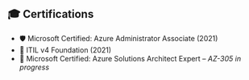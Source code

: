 ## 🎓 Certifications
- 🛡️ Microsoft Certified: Azure Administrator Associate (2021)
- 💼 ITIL v4 Foundation (2021)
- 🧠 Microsoft Certified: Azure Solutions Architect Expert – *AZ-305 in progress*
